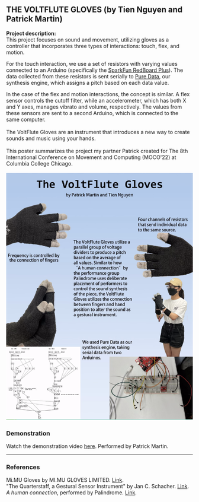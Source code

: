 ## THE VOLTFLUTE GLOVES (by Tien Nguyen and Patrick Martin)

**Project description:**
<br>
This project focuses on sound and movement, utilizing gloves as a controller that incorporates three types of interactions: touch, flex, and motion. 

For the touch interaction, we use a set of resistors with varying values connected to an Arduino (specifically the [SparkFun RedBoard Plus](https://www.sparkfun.com/products/18158?gclid=CjwKCAiAoL6eBhA3EiwAXDom5o1pHBmLw4evZSg0s42MV4RDG1Incx7Id3NLVxjXL-zsDAnQutcWihoCsQsQAvD_BwE)). The data collected from these resistors is sent serially to [Pure Data](https://puredata.info/), our synthesis engine, which assigns a pitch based on each data value.

In the case of the flex and motion interactions, the concept is similar. A flex sensor controls the cutoff filter, while an accelerometer, which has both X and Y axes, manages vibrato and volume, respectively. The values from these sensors are sent to a second Arduino, which is connected to the same computer.
<br><br>
The VoltFlute Gloves are an instrument that introduces a new way to create sounds and music using your hands.
<br><br>
This poster summarizes the project my partner Patrick created for The 8th International Conference on Movement and Computing (MOCO'22) at Columbia College Chicago.
<br><br>
<img src="images/glovesynth.png"/>
<br>
### Demonstration
Watch the demonstration video [here](https://drive.google.com/file/d/1ZpX3eQfKFP_I_iwalWMx1skBHGPlXGj2/view?usp=sharing). Performed by Patrick Martin.

---
### References
Mi.MU Gloves by MI.MU GLOVES LIMITED. [Link](https://mimugloves.com/documentation/mimu-gloves-overview/).
<br>
"The Quarterstaff, a Gestural Sensor Instrument" by Jan C. Schacher. [Link](https://www.nime.org/2013/program/papers/day4/paper11/144/144_Paper.pdf).
<br>
_A human connection_, performed by Palindrome. [Link](https://vimeo.com/112230953).
